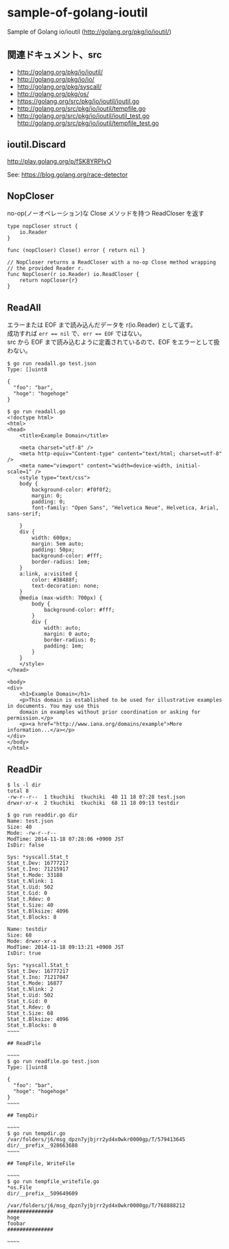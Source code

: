 sample-of-golang-ioutil
=======================

Sample of Golang io/ioutil (http://golang.org/pkg/io/ioutil/)

## 関連ドキュメント、src

- http://golang.org/pkg/io/ioutil/
- http://golang.org/pkg/io/io/
- http://golang.org/pkg/syscall/
- http://golang.org/pkg/os/
- https://golang.org/src/pkg/io/ioutil/ioutil.go
- http://golang.org/src/pkg/io/ioutil/tempfile.go
- http://golang.org/src/pkg/io/ioutil/ioutil_test.go
http://golang.org/src/pkg/io/ioutil/tempfile_test.go

## ioutil.Discard

http://play.golang.org/p/fSK8YRPIvO
  
See: https://blog.golang.org/race-detector


## NopCloser

no-op(ノーオペレーション)な Close メソッドを持つ ReadCloser を返す

~~~~
type nopCloser struct {
	io.Reader
}

func (nopCloser) Close() error { return nil }

// NopCloser returns a ReadCloser with a no-op Close method wrapping
// the provided Reader r.
func NopCloser(r io.Reader) io.ReadCloser {
	return nopCloser{r}
}
~~~~

## ReadAll

エラーまたは EOF まで読み込んだデータを r(io.Reader) として返す。  
成功すれば `err == nil` で、`err == EOF` ではない。  
src から EOF まで読み込むように定義されているので、EOF をエラーとして扱わない。

~~~~
$ go run readall.go test.json
Type: []uint8

{
  "foo": "bar",
  "hoge": "hogehoge"
}
~~~~

~~~~
$ go run readall.go
<!doctype html>
<html>
<head>
    <title>Example Domain</title>

    <meta charset="utf-8" />
    <meta http-equiv="Content-type" content="text/html; charset=utf-8" />
    <meta name="viewport" content="width=device-width, initial-scale=1" />
    <style type="text/css">
    body {
        background-color: #f0f0f2;
        margin: 0;
        padding: 0;
        font-family: "Open Sans", "Helvetica Neue", Helvetica, Arial, sans-serif;

    }
    div {
        width: 600px;
        margin: 5em auto;
        padding: 50px;
        background-color: #fff;
        border-radius: 1em;
    }
    a:link, a:visited {
        color: #38488f;
        text-decoration: none;
    }
    @media (max-width: 700px) {
        body {
            background-color: #fff;
        }
        div {
            width: auto;
            margin: 0 auto;
            border-radius: 0;
            padding: 1em;
        }
    }
    </style>
</head>

<body>
<div>
    <h1>Example Domain</h1>
    <p>This domain is established to be used for illustrative examples in documents. You may use this
    domain in examples without prior coordination or asking for permission.</p>
    <p><a href="http://www.iana.org/domains/example">More information...</a></p>
</div>
</body>
</html>

~~~~

## ReadDir

~~~~
$ ls -l dir
total 8
-rw-r--r--  1 tkuchiki  tkuchiki  40 11 18 07:28 test.json
drwxr-xr-x  2 tkuchiki  tkuchiki  68 11 18 09:13 testdir
~~~~

~~~~~
$ go run readdir.go dir
Name: test.json
Size: 40
Mode: -rw-r--r--
ModTime: 2014-11-18 07:28:06 +0900 JST
IsDir: false

Sys: *syscall.Stat_t
Stat_t.Dev: 16777217
Stat_t.Ino: 71215917
Stat_t.Mode: 33188
Stat_t.Nlink: 1
Stat_t.Uid: 502
Stat_t.Gid: 0
Stat_t.Rdev: 0
Stat_t.Size: 40
Stat_t.Blksize: 4096
Stat_t.Blocks: 8

Name: testdir
Size: 68
Mode: drwxr-xr-x
ModTime: 2014-11-18 09:13:21 +0900 JST
IsDir: true

Sys: *syscall.Stat_t
Stat_t.Dev: 16777217
Stat_t.Ino: 71217047
Stat_t.Mode: 16877
Stat_t.Nlink: 2
Stat_t.Uid: 502
Stat_t.Gid: 0
Stat_t.Rdev: 0
Stat_t.Size: 68
Stat_t.Blksize: 4096
Stat_t.Blocks: 0
~~~~

## ReadFile

~~~~
$ go run readfile.go test.json
Type: []uint8

{
  "foo": "bar",
  "hoge": "hogehoge"
}
~~~~

## TempDir

~~~~
$ go run tempdir.go
/var/folders/j6/msg_dpzn7yjbjrr2yd4x0wkr0000gp/T/579413645
dir/__prefix__928663688
~~~~

## TempFile, WriteFile

~~~~
$ go run tempfile_writefile.go
*os.File
dir/__prefix__509649609

/var/folders/j6/msg_dpzn7yjbjrr2yd4x0wkr0000gp/T/768888212
###############
hoge
foobar
###############

~~~~

